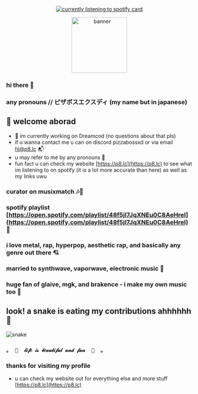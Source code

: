 <p align="center">
  <a href="https://p8.lc/spotify/minimal">
    <img src="https://spotifylistening.p8.lc/api/info/card?timestamp=3" alt="currently listening to spotify card" />
  </a>
</p>
<p align="center">
  <img src="https://raw.githubusercontent.com/pizzabossxd/pizzabossxd/main/profilebanner.png" alt="banner" height="150"/>
</p>

### hi there 👋

### any pronouns // ピザボスエクスディ (my name but in japanese)

## 👋 welcome aborad
- 🔭 im currently working on Dreamcod (no questions about that pls)
- if u wanna contact me u can on discord pizzabossxd or via email [hi@p8.lc](mailto:hi@p8.lc) 📬
- u may refer to me by any pronouns 💜
- fun fact u can check my website [https://p8.lc](https://p8.lc) to see what im listening to on spotify (it is a lot more accurate than here) as well as my links uwu
### curator on musixmatch 🎶📜
### spotify playlist [https://open.spotify.com/playlist/48f5jl7JqXNEu0C8AeHrel](https://open.spotify.com/playlist/48f5jl7JqXNEu0C8AeHrel) 🎵
### i love metal, rap, hyperpop, aesthetic rap, and basically any genre out there 💘
### married to synthwave, vaporwave, electronic music 🚀
### huge fan of glaive, mgk, and brakence - i make my own music too 💜

## look! a snake is eating my contributions ahhhhhh 🐍
<picture>
  <source media="(prefers-color-scheme: dark)" srcset="https://github.com/pizzabossxd/pizzabossxd/blob/output/github-contribution-grid-snake-dark.svg" />
  <source media="(prefers-color-scheme: light)" srcset="https://github.com/pizzabossxd/pizzabossxd/blob/output/github-contribution-grid-snake.svg" />
  <img alt="snake" src="github-snake.svg" />
</picture>

### `｡  🎀  𝓁𝒾𝒻𝑒 𝒾𝓈 𝒷𝑒𝒶𝓊𝓉𝒾𝒻𝓊𝓁 𝒶𝓃𝒹 𝒻𝓊𝓃  🎀  ｡`
### thanks for visiting my profile
- u can check my website out for everything else and more stuff [https://p8.lc](https://p8.lc)

